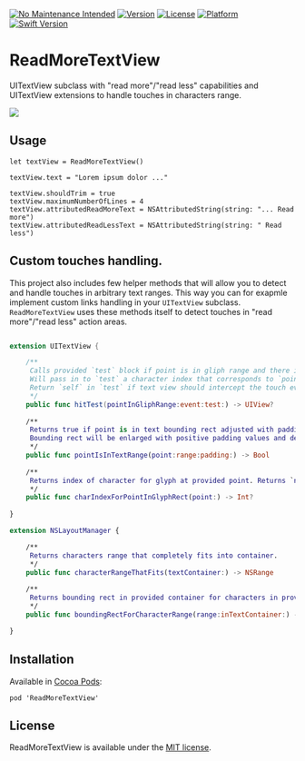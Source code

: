 [![No Maintenance Intended](http://unmaintained.tech/badge.svg)](http://unmaintained.tech/)
[![Version](https://img.shields.io/cocoapods/v/ReadMoreTextView.svg?style=flat)](http://cocoapods.org/pods/ReadMoreTextView)
[![License](https://img.shields.io/cocoapods/l/ReadMoreTextView.svg?style=flat)](http://cocoapods.org/pods/ReadMoreTextView)
[![Platform](https://img.shields.io/cocoapods/p/ReadMoreTextView.svg?style=flat)](http://cocoapods.org/pods/ReadMoreTextView)
[![Swift Version](https://img.shields.io/badge/Swift-4-F16D39.svg?style=flat)](https://developer.apple.com/swift)

# ReadMoreTextView

UITextView subclass with "read more"/"read less" capabilities and UITextView extensions to handle touches in characters range.

![](screenshot.gif)

## Usage

	let textView = ReadMoreTextView()

	textView.text = "Lorem ipsum dolor ..."

	textView.shouldTrim = true
	textView.maximumNumberOfLines = 4
	textView.attributedReadMoreText = NSAttributedString(string: "... Read more")
	textView.attributedReadLessText = NSAttributedString(string: " Read less")
	
## Custom touches handling.

This project also includes few helper methods that will allow you to detect and handle touches in arbitrary text ranges. This way you can for exapmle implement custom links handling in your `UITextView` subclass. `ReadMoreTextView` uses these methods itself to detect touches in "read more"/"read less" action areas.

```swift

extension UITextView {

	/**
	 Calls provided `test` block if point is in gliph range and there is no link detected at this point.
	 Will pass in to `test` a character index that corresponds to `point`.
	 Return `self` in `test` if text view should intercept the touch event or `nil` otherwise.
	 */
	public func hitTest(pointInGliphRange:event:test:) -> UIView?
	
	/**
	 Returns true if point is in text bounding rect adjusted with padding.
	 Bounding rect will be enlarged with positive padding values and decreased with negative values.
	 */
	public func pointIsInTextRange(point:range:padding:) -> Bool
	
	/**
	 Returns index of character for glyph at provided point. Returns `nil` if point is out of any glyph.
	 */
	public func charIndexForPointInGlyphRect(point:) -> Int?
	
}

extension NSLayoutManager {

    /**
     Returns characters range that completely fits into container.
     */
    public func characterRangeThatFits(textContainer:) -> NSRange
    
    /**
     Returns bounding rect in provided container for characters in provided range.
     */
    public func boundingRectForCharacterRange(range:inTextContainer:) -> CGRect

}

```


## Installation

Available in [Cocoa Pods](https://github.com/CocoaPods/CocoaPods):

` pod 'ReadMoreTextView' `

## License

ReadMoreTextView is available under the [MIT license](http://www.opensource.org/licenses/mit-license.php).
